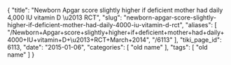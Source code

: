 {
    "title": "Newborn Apgar score slightly higher if deficient mother had daily 4,000 IU vitamin D \u2013 RCT",
    "slug": "newborn-apgar-score-slightly-higher-if-deficient-mother-had-daily-4000-iu-vitamin-d-rct",
    "aliases": [
        "/Newborn+Apgar+score+slightly+higher+if+deficient+mother+had+daily+4000+IU+vitamin+D+\u2013+RCT+March+2014",
        "/6113"
    ],
    "tiki_page_id": 6113,
    "date": "2015-01-06",
    "categories": [
        "old name"
    ],
    "tags": [
        "old name"
    ]
}